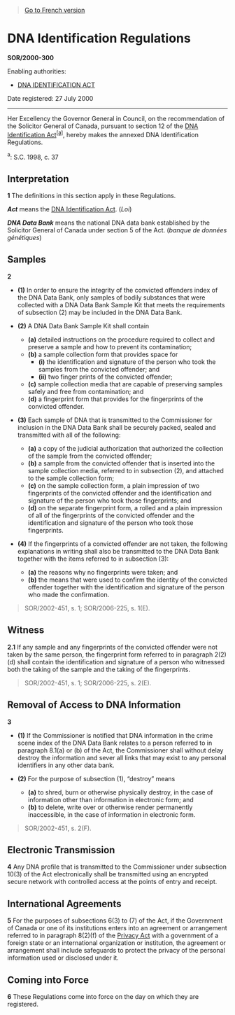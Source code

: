 > [Go to French version](/fr/Règlements/Décrets,%20ordonnances%20et%20règlements%20statutaires/2000/300.md)

# DNA Identification Regulations

**SOR/2000-300**

Enabling authorities: 
- [DNA IDENTIFICATION ACT](/en/Acts/Statutes%20of%20Canada/1998/c.%2037.md)

Date registered: 27 July 2000

----------

Her Excellency the Governor General in Council, on the recommendation of the Solicitor General of Canada, pursuant to section 12 of the [DNA Identification Act](/en/Acts/Statutes%20of%20Canada/1998/c.%2037.md)<sup><a href='#fn_SOR-2000-300_e_hq_1298'>[a]</a></sup>, hereby makes the annexed DNA Identification Regulations.

<a name='fn_SOR-2000-300_e_hq_1298'><sup>a</sup></a>: S.C. 1998, c. 37<br />




## Interpretation


**1** The definitions in this section apply in these Regulations.

***Act*** means the [DNA Identification Act](/en/Acts/Statutes%20of%20Canada/1998/c.%2037.md). (*Loi*)

***DNA Data Bank*** means the national DNA data bank established by the Solicitor General of Canada under section 5 of the Act. (*banque de données génétiques*)




## Samples


**2** 

- **(1)** In order to ensure the integrity of the convicted offenders index of the DNA Data Bank, only samples of bodily substances that were collected with a DNA Data Bank Sample Kit that meets the requirements of subsection (2) may be included in the DNA Data Bank.

- **(2)** A DNA Data Bank Sample Kit shall contain
	- **(a)** detailed instructions on the procedure required to collect and preserve a sample and how to prevent its contamination;
	- **(b)** a sample collection form that provides space for
		- **(i)** the identification and signature of the person who took the samples from the convicted offender; and
		- **(ii)** two finger prints of the convicted offender;
	- **(c)** sample collection media that are capable of preserving samples safely and free from contamination; and
	- **(d)** a fingerprint form that provides for the fingerprints of the convicted offender.

- **(3)** Each sample of DNA that is transmitted to the Commissioner for inclusion in the DNA Data Bank shall be securely packed, sealed and transmitted with all of the following:
	- **(a)** a copy of the judicial authorization that authorized the collection of the sample from the convicted offender;
	- **(b)** a sample from the convicted offender that is inserted into the sample collection media, referred to in subsection (2), and attached to the sample collection form;
	- **(c)** on the sample collection form, a plain impression of two fingerprints of the convicted offender and the identification and signature of the person who took those fingerprints; and
	- **(d)** on the separate fingerprint form, a rolled and a plain impression of all of the fingerprints of the convicted offender and the identification and signature of the person who took those fingerprints.

- **(4)** If the fingerprints of a convicted offender are not taken, the following explanations in writing shall also be transmitted to the DNA Data Bank together with the items referred to in subsection (3):
	- **(a)** the reasons why no fingerprints were taken; and
	- **(b)** the means that were used to confirm the identity of the convicted offender together with the identification and signature of the person who made the confirmation.
> SOR/2002-451, s. 1; SOR/2006-225, s. 1(E).





## Witness


**2.1** If any sample and any fingerprints of the convicted offender were not taken by the same person, the fingerprint form referred to in paragraph 2(2)(d) shall contain the identification and signature of a person who witnessed both the taking of the sample and the taking of the fingerprints.
> SOR/2002-451, s. 1; SOR/2006-225, s. 2(E).





## Removal of Access to DNA Information


**3** 

- **(1)** If the Commissioner is notified that DNA information in the crime scene index of the DNA Data Bank relates to a person referred to in paragraph 8.1(a) or (b) of the Act, the Commissioner shall without delay destroy the information and sever all links that may exist to any personal identifiers in any other data bank.

- **(2)** For the purpose of subsection (1), “destroy” means
	- **(a)** to shred, burn or otherwise physically destroy, in the case of information other than information in electronic form; and
	- **(b)** to delete, write over or otherwise render permanently inaccessible, in the case of information in electronic form.
> SOR/2002-451, s. 2(F).





## Electronic Transmission


**4** Any DNA profile that is transmitted to the Commissioner under subsection 10(3) of the Act electronically shall be transmitted using an encrypted secure network with controlled access at the points of entry and receipt.




## International Agreements


**5** For the purposes of subsections 6(3) to (7) of the Act, if the Government of Canada or one of its institutions enters into an agreement or arrangement referred to in paragraph 8(2)(f) of the [Privacy Act](/en/Acts/Revised%20Statutes%20of%20Canada/P/P-21.md) with a government of a foreign state or an international organization or institution, the agreement or arrangement shall include safeguards to protect the privacy of the personal information used or disclosed under it.




## Coming into Force


**6** These Regulations come into force on the day on which they are registered.


